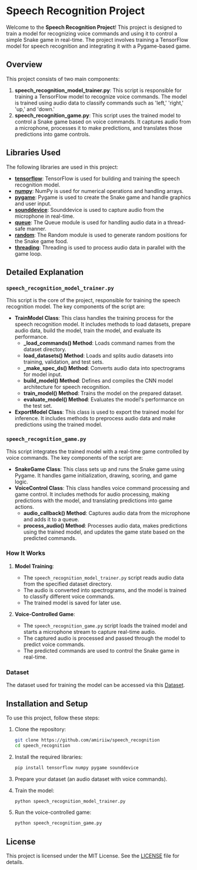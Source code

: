 # Speech Recognition Project

Welcome to the **Speech Recognition Project**! This project is designed to train a model for recognizing voice commands and using it to control a simple Snake game in real-time. The project involves training a TensorFlow model for speech recognition and integrating it with a Pygame-based game.

## Overview

This project consists of two main components:

1. **speech_recognition_model_trainer.py**: This script is responsible for training a TensorFlow model to recognize voice commands. The model is trained using audio data to classify commands such as 'left,' 'right,' 'up,' and 'down.'
2. **speech_recognition_game.py**: This script uses the trained model to control a Snake game based on voice commands. It captures audio from a microphone, processes it to make predictions, and translates those predictions into game controls.

## Libraries Used

The following libraries are used in this project:

- **[tensorflow](https://www.tensorflow.org/)**: TensorFlow is used for building and training the speech recognition model.
- **[numpy](https://numpy.org/)**: NumPy is used for numerical operations and handling arrays.
- **[pygame](https://www.pygame.org/docs/)**: Pygame is used to create the Snake game and handle graphics and user input.
- **[sounddevice](https://python-sounddevice.readthedocs.io/en/0.4.7/)**: Sounddevice is used to capture audio from the microphone in real-time.
- **[queue](https://docs.python.org/3/library/queue.html)**: The Queue module is used for handling audio data in a thread-safe manner.
- **[random](https://docs.python.org/3/library/random.html)**: The Random module is used to generate random positions for the Snake game food.
- **[threading](https://docs.python.org/3/library/threading.html)**: Threading is used to process audio data in parallel with the game loop.

## Detailed Explanation

### `speech_recognition_model_trainer.py`

This script is the core of the project, responsible for training the speech recognition model. The key components of the script are:

- **TrainModel Class**: This class handles the training process for the speech recognition model. It includes methods to load datasets, prepare audio data, build the model, train the model, and evaluate its performance.
  - **_load_commands() Method**: Loads command names from the dataset directory.
  - **load_datasets() Method**: Loads and splits audio datasets into training, validation, and test sets.
  - **_make_spec_ds() Method**: Converts audio data into spectrograms for model input.
  - **build_model() Method**: Defines and compiles the CNN model architecture for speech recognition.
  - **train_model() Method**: Trains the model on the prepared dataset.
  - **evaluate_model() Method**: Evaluates the model's performance on the test set.
- **ExportModel Class**: This class is used to export the trained model for inference. It includes methods to preprocess audio data and make predictions using the trained model.

### `speech_recognition_game.py`

This script integrates the trained model with a real-time game controlled by voice commands. The key components of the script are:

- **SnakeGame Class**: This class sets up and runs the Snake game using Pygame. It handles game initialization, drawing, scoring, and game logic.
- **VoiceControl Class**: This class handles voice command processing and game control. It includes methods for audio processing, making predictions with the model, and translating predictions into game actions.
  - **audio_callback() Method**: Captures audio data from the microphone and adds it to a queue.
  - **process_audio() Method**: Processes audio data, makes predictions using the trained model, and updates the game state based on the predicted commands.

### How It Works

1. **Model Training**:
    - The `speech_recognition_model_trainer.py` script reads audio data from the specified dataset directory.
    - The audio is converted into spectrograms, and the model is trained to classify different voice commands.
    - The trained model is saved for later use.

2. **Voice-Controlled Game**:
    - The `speech_recognition_game.py` script loads the trained model and starts a microphone stream to capture real-time audio.
    - The captured audio is processed and passed through the model to predict voice commands.
    - The predicted commands are used to control the Snake game in real-time.

### Dataset

The dataset used for training the model can be accessed via this [Dataset](https://drive.google.com/drive/folders/1aAST8IX1-3Ri1eBdhq-4oyZVY8gjuuub?usp=sharing).

## Installation and Setup

To use this project, follow these steps:

1. Clone the repository:

    ```bash
    git clone https://github.com/amiriiw/speech_recognition
    cd speech_recognition
    ```

2. Install the required libraries:

    ```bash
    pip install tensorflow numpy pygame sounddevice
    ```

3. Prepare your dataset (an audio dataset with voice commands).

4. Train the model:

    ```bash
    python speech_recognition_model_trainer.py
    ```

5. Run the voice-controlled game:

    ```bash
    python speech_recognition_game.py
    ```

## License

This project is licensed under the MIT License. See the [LICENSE](LICENSE) file for details.
